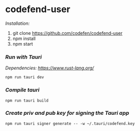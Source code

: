 # codefend-user

*Installation:*

1) git clone https://github.com/codefen/codefend-user
2) npm install
3) npm start

### *Run with Tauri*
*Dependencies: https://www.rust-lang.org/*

```
npm run tauri dev
```

### *Compile tauri*

```
npm run tauri build
```

### *Create priv and pub key for signing the Tauri app*

```
npm run tauri signer generate -- -w ~/.tauri/codefend.key
```
